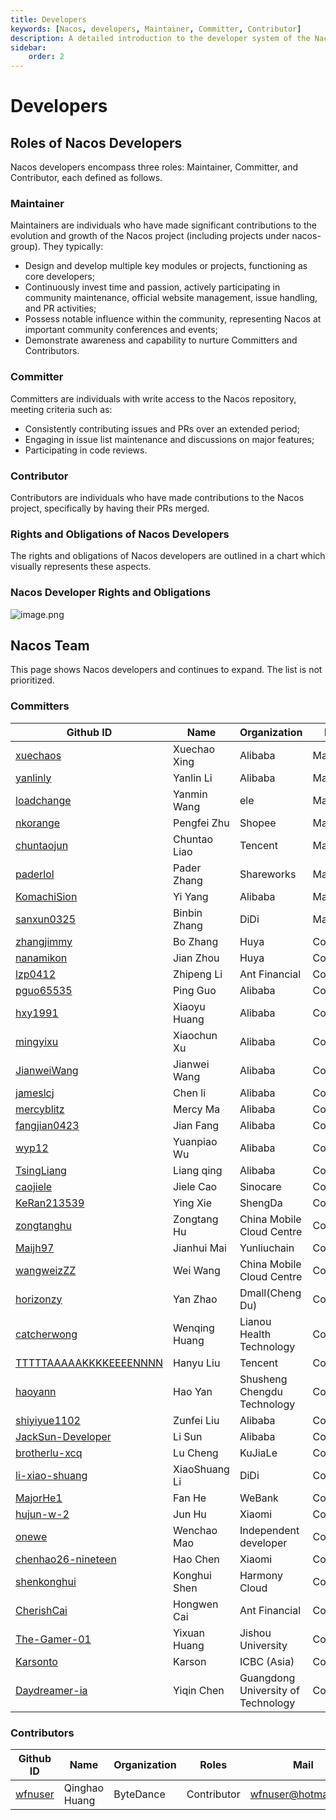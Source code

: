 ```yaml
---
title: Developers
keywords: [Nacos, developers, Maintainer, Committer, Contributor]
description: A detailed introduction to the developer system of the Nacos project, including definitions, rights, and obligations of roles such as Maintainer, Committer, and Contributor, along with showcasing key members of the development team, highlighting the responsibilities and contributions recognized in open-source projects.
sidebar:
    order: 2
---
```


# Developers

## Roles of Nacos Developers

Nacos developers encompass three roles: Maintainer, Committer, and Contributor, each defined as follows.

### Maintainer

Maintainers are individuals who have made significant contributions to the evolution and growth of the Nacos project (including projects under nacos-group). They typically:

- Design and develop multiple key modules or projects, functioning as core developers;
- Continuously invest time and passion, actively participating in community maintenance, official website management, issue handling, and PR activities;
- Possess notable influence within the community, representing Nacos at important community conferences and events;
- Demonstrate awareness and capability to nurture Committers and Contributors.

### Committer

Committers are individuals with write access to the Nacos repository, meeting criteria such as:

- Consistently contributing issues and PRs over an extended period;
- Engaging in issue list maintenance and discussions on major features;
- Participating in code reviews.

### Contributor

Contributors are individuals who have made contributions to the Nacos project, specifically by having their PRs merged.

### Rights and Obligations of Nacos Developers

The rights and obligations of Nacos developers are outlined in a chart which visually represents these aspects.

### Nacos Developer Rights and Obligations

![image.png](https://cdn.nlark.com/yuque/0/2019/png/333810/1560152742873-65f7dbcb-38cf-4840-aa9c-5c6cfa926cec.png#align=left&display=inline&height=502&name=image.png&originHeight=751&originWidth=1113&size=235532&status=done&width=744)

## Nacos Team

This page shows Nacos developers and continues to expand. The list is not prioritized.

### Committers

| Github ID                                       | Name         | Organization | Roles      | Mail                                                         |
|------------------------------------------------ | -------------| ------------ | -----------| ------------------------------------------------------------ |
| [xuechaos](https://github.com/xuechaos)         | Xuechao Xing | Alibaba      | Maintainer | xingxuechao@alibaba-inc.com                                  |
| [yanlinly](https://github.com/yanlinly)         | Yanlin Li    | Alibaba      | Maintainer | yan.lin2009@163.com                                          |
| [loadchange](https://github.com/loadchange)     | Yanmin Wang  | ele          | Maintainer | wym177771@alibaba-inc.com                                    |
| [nkorange](https://github.com/nkorange)         | Pengfei Zhu  | Shopee       | Maintainer | zpf.073@gmail.com                                            |
| [chuntaojun](https://github.com/chuntaojun)     | Chuntao Liao | Tencent      | Maintainer | liaochuntao@live.com                                         |
| [paderlol](https://github.com/paderlol)         | Pader Zhang  | Shareworks   | Maintainer | huangbbbaihao@gmail.com                                      |
| [KomachiSion](https://github.com/KomachiSion)   | Yi Yang      | Alibaba      | Maintainer | yangyi@apache.org                                            |
| [sanxun0325](https://github.com/sanxun0325)     | Binbin Zhang | DiDi         | Maintainer | bbz17640380550@163.com                                       |
| [zhangjimmy](https://github.com/zhangjimmy)     | Bo Zhang     | Huya         | Committer  | zhangjimmy@foxmail.com                                       |
| [nanamikon](https://github.com/nanamikon)       | Jian Zhou    | Huya         | Committer  | nanamikon@gmail.com                                          |
| [lzp0412](https://github.com/lzp0412)           | Zhipeng Li   | Ant Financial| Committer  | 641785844@qq.com                                             |
| [pguo65535](https://github.com/pguo65535)       | Ping Guo     | Alibaba      | Committer  | guoping.gp@alibaba-inc.com                                   |
| [hxy1991](https://github.com/hxy1991)           | Xiaoyu Huang | Alibaba      | Committer  | huangxiaoyu1018@gmail.com                                    |
| [mingyixu](https://github.com/mingyixu)         | Xiaochun Xu  | Alibaba      | Committer  | xiaochun.xxc@alibaba-inc.com                                 |
| [JianweiWang](https://github.com/JianweiWang)   | Jianwei Wang | Alibaba      | Committer  | wangjianwei.nwpu@gmail.com                                   |
| [jameslcj](https://github.com/jameslcj)         | Chen li      | Alibaba      | Committer  | zhichen.lc@alibaba-inc.com                                   |
| [mercyblitz](https://github.com/mercyblitz)     | Mercy Ma     | Alibaba      | Committer  | taogu.mxx@alibaba-inc.com                                    |
| [fangjian0423](https://github.com/fangjian0423) | Jian Fang    | Alibaba      | Committer  | fangjian.fj@alibaba-inc.com                                  |
| [wyp12](https://github.com/wyp12)               | Yuanpiao Wu  | Alibaba      | Committer  | caogu.wyp@antfin.com                                         |
| [TsingLiang](https://github.com/TsingLiang)     | Liang qing   | Alibaba      | Committer  | qingliang.ql@alibaba-inc.com                                 |
| [caojiele](https://github.com/caojiele)         | Jiele Cao    | Sinocare     | Committer  | caojiele1225@126.com                                         | 
| [KeRan213539](https://github.com/KeRan213539)   | Ying Xie     | ShengDa      | Committer  | 213539@qq.com                                                |
| [zongtanghu](https://github.com/zongtanghu)     | Zongtang Hu  | China Mobile Cloud Centre | Committer | zongtanghu@hotmail.com                           |
| [Maijh97](https://github.com/Maijh97)           | Jianhui Mai  | Yunliuchain  | Committer | xiaomai_h@163.com                                             |
| [wangweizZZ](https://github.com/wangweizZZ)     | Wei Wang     | China Mobile Cloud Centre | Committer | wwfortunate@gmail.com                            |
| [horizonzy](https://github.com/horizonzy)       | Yan Zhao     | Dmall(Cheng Du)  | Committer | 1060026287@qq.com         |
| [catcherwong](https://github.com/catcherwong)   | Wenqing Huang| Lianou Health Technology | Committer| catcher_hwq@outlook.com |
| [TTTTTAAAAAKKKKEEEENNNN](https://github.com/TTTTTAAAAAKKKKEEEENNNN) | Hanyu Liu | Tencent | Committer | tensai0lhy@gmail.com |
| [haoyann](https://github.com/haoyann)           | Hao Yan      | Shusheng Chengdu Technology | Committer | 1064645534@qq.com |
| [shiyiyue1102](https://github.com/shiyiyue1102) | Zunfei Liu   | Alibaba      | Committer | liuzunfei@gmail.com |
| [JackSun-Developer](https://github.com/JackSun-Developer) | Li Sun | Alibaba  | Committer | yongyue.sl@alibaba-inc.com |
| [brotherlu-xcq](https://github.com/brotherlu-xcq) | Lu Cheng | KuJiaLe | Committer | 1285823170@qq.com |
| [li-xiao-shuang](https://github.com/li-xiao-shuang) | XiaoShuang Li | DiDi | Committer | 644968328@qq.com |
| [MajorHe1](https://github.com/MajorHe1)         | Fan He       | WeBank       | Committer | 601023364@qq.com | 
| [hujun-w-2](https://github.com/hujun-w-2)       | Jun Hu       | Xiaomi       | Committer | 510830970@qq.com |
| [onewe](https://github.com/onewe)               | Wenchao Mao | Independent developer| Committer | 2583021406@qq.com |
| [chenhao26-nineteen](https://github.com/chenhao26-nineteen)|Hao Chen| Xiaomi | Committer | hashmap2018@163.com |
| [shenkonghui](https://github.com/shenkonghui)   | Konghui Shen | Harmony Cloud| Committer | shenkh1992@gmail.com |
| [CherishCai](https://github.com/CherishCai)     | Hongwen Cai | Ant Financial| Committer | 785427346@qq.com |
| [The-Gamer-01](https://github.com/The-Gamer-01) | Yixuan Huang | Jishou University | Committer | 19974361760@163.com |
| [Karsonto](https://github.com/karsonto)         | Karson | ICBC (Asia) | Committer | karsontao@hotmail.com |
| [Daydreamer-ia](https://github.com/Daydreamer-ia) | Yiqin Chen | Guangdong University of Technology | Committer | 2296032269@qq.com  |

### Contributors

| Github ID                                 | Name               | Organization                 | Roles       | Mail                      |
|-------------------------------------------|--------------------|------------------------------|-------------|---------------------------|
| [wfnuser](https://github.com/wfnuser)     | Qinghao Huang      | ByteDance                    | Contributor | wfnuser@hotmail.com       |
